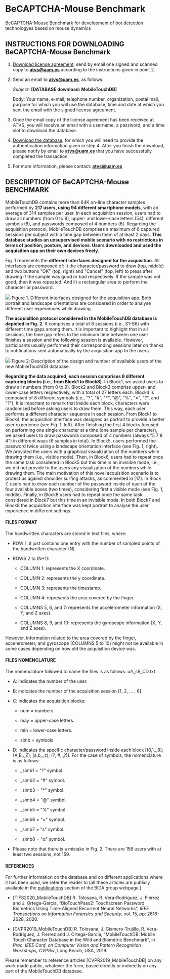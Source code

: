 # BeCAPTCHA-Mouse Benchmark
BeCAPTCHA-Mouse Benchmark for development of bot detection technologyes based on mouse dynamics

## INSTRUCTIONS FOR DOWNLOADING BeCAPTCHA-Mouse Benchmark
1) [Download license agreement](http://atvs.ii.uam.es/atvs/licenses/MobileTouchDB_License.pdf), send by email one signed and scanned copy to **atvs@uam.es** according to the instructions given in point 2.
 
 
2) Send an email to **atvs@uam.es**, as follows:

   *Subject:* **[DATABASE download: MobileTouchDB]**

   Body: Your name, e-mail, telephone number, organization, postal mail, purpose for which you will use the database, time and date at which you sent the email with the signed license agreement.
 

3) Once the email copy of the license agreement has been received at ATVS, you will receive an email with a username, a password, and a time slot to download the database.
 

4) [Download the database](http://atvs.ii.uam.es/atvs/intranet/free_DB/MobileTouchDB), for which you will need to provide the authentication information given in step 4. After you finish the download, please notify by email to **atvs@uam.es** that you have successfully completed the transaction.
 

5) For more information, please contact: **atvs@uam.es**


## DESCRIPTION OF BeCAPTCHA-Mouse BENCHMARK

MobileTouchDB contains more than 64K on-line character samples performed by **217 users, using 94 different smartphone models**, with an average of 314 samples per user. In each acquisition session, users had to draw all numbers (from 0 to 9), upper- and lower-case letters (54), different symbols (8), and passwords composed of 4 numbers (6). Regarding the acquisition protocol, MobileTouchDB comprises a maximum of 6 captured sessions per subject with a time gap between them of at least 2 days. **This database studies an unsupervised mobile scenario with no restrictions in terms of position, posture, and devices. Users downloaded and used the acquisition app on their own devices freely**.

Fig. 1 represents the **different interfaces designed for the acquisition**. All interfaces are composed of: i) the character/password to draw (top, middle) and two buttons "OK" (top, right) and "Cancel" (top, left) to press after drawing if the sample was good or bad respectively. If the sample was not good, then it was repeated. And ii) a rectangular area to perform the character or password.

![](http://atvs.ii.uam.es/atvs/MobileTouchDB_interfaces_todas.jpg )
Figure 1. Different interfaces designed for the acquisition app. Both portrait and landscape orientations are considered in order to analyse different user experiences while drawing.

**The acquisition protocol considered in the MobileTouchDB database is depicted in Fig. 2**. It comprises a total of 6 sessions (i.e., S1-S6) with different time gaps among them. It is important to highlight that in all sessions, the time gap refers to the minimum time between one user finishes a session and the following session is available. However, participants usually performed their corresponding sessions later on thanks to notifications sent automatically by the acquisition app to the users.

![](http://atvs.ii.uam.es/atvs/MobileTouchDB_experimental_protocol.jpg )
Figure 2: Description of the design and number of available users of the new MobileTouchDB database.

**Regarding the data acquired, each session comprises 8 different capturing blocks (i.e., from Block1 to Block8)**. In Block1, we asked users to draw all numbers (from 0 to 9). Block2 and Block3 comprise upper- and lower-case letters respectively, with a total of 27 letters each. Block4 is composed of 8 different symbols (i.e., "?", "#", "*", "@", "%", "=", "?", and "?"). It is important to remark that inside each block, characters were randomised before asking users to draw them. This way, each user performs a different character sequence in each session. From Block1 to Block4, the acquisition interface was designed as portrait to provide a better user experience (see Fig. 1, left). After finishing the first 4 blocks focused on performing one single character at a time (one sample per character), we asked users to draw passwords composed of 4 numbers (always "5 7 8 4") in different ways (6 samples in total). In Block5, users performed the password twice using a landscape orientation interface (see Fig. 1, right). We provided the users with a graphical visualization of the numbers while drawing them (i.e., visible mode). Then, in Block6, users had to repeat once the same task considered in Block5 but this time in an invisible mode, i.e., we did not provide to the users any visualization of the numbers while drawing them. The main motivation of this novel acquisition scenario is to protect us against shoulder surfing attacks, as commented in [17]. In Block 7, users had to draw each number of the password inside of each of the four available boxes (two times), considering first a visible mode (see Fig. 1, middle). Finally, in Block8 users had to repeat once the same task considered in Block7 but this time in an invisible mode. In both Block7 and Block8 the acquisition interface was kept portrait to analyse the user experience in different settings.


#### FILES FORMAT
The handwritten characters are stored in text files, where:

+ ROW 1: it just contains one entry with the number of sampled points of the handwritten character (N).

+ ROWS 2 to (N+1):

  + COLUMN 1: represents the X coordinate.

  + COLUMN 2: represents the y coordinate.

  + COLUMN 3: represents the timestamp.

  + COLUMN 4: represents the area covered by the finger.

  + COLUMNS 5, 6, and 7: represents the accelerometer information (X, Y, and Z axes).

  + COLUMNS 8, 9, and 10: represents the gyroscope information (X, Y, and Z axes).
  
However, information related to the area covered by the finger, accelerometer, and gyroscope (COLUMNS 5 to 10) might not be available in some cases depending on how old the acquisition device was.

#### FILES NOMENCLATURE
The nomenclature followed to name the files is as follows: uA_sB_CD.txt

+ A: indicates the number of the user.

+ B: indicates the number of the acquisition session [1, 2, ... , 6].

+ C: indicates the acquisition blocks:

  + num = numbers.
  
  + may = upper-case letters.
  
  + min = lower-case letters.
  
  + simb = symbols.
  
+ D: indicates the specific character/password inside each block [(0,1,.,9); (A,B,.,Z); (a,b,.,z); (?, #,.,?)]. For the case of symbols, the nomenclature is as follows:

  + _simb1 = "?" symbol.
  
  + _simb2 = "#" symbol.
  
  + _simb3 = "*" symbol.
  
  + _simb4 = "@" symbol.
  
  + _simb5 = "%" symbol.
  
  + _simb6 = "=" symbol.
  
  + _simb7 = "ε" symbol.
  
  + _simb8 = "α" symbol.
  
* Please note that there is a mistake in Fig. 2. There are 158 users with at least two sessions, not 159.

#### REFERENCES
For further information on the database and on different applications where it has been used, we refer the reader to (all these articles are publicly available in the [publications](http://atvs.ii.uam.es/atvs/listpublications.do) section of the BiDA group webpage.)

+ [TIFS2020_MobileTouchDB] R. Tolosana, R. Vera-Rodriguez, J. Fierrez and J. Ortega-Garcia, “BioTouchPass2: Touchscreen Password Biometrics Using Time-Aligned Recurrent Neural Networks”, *IEEE Transactions on Information Forensics and Security*, vol. 15, pp: 2616-2628, 2020.

+ [CVPR2019_MobileTouchDB] R. Tolosana, J. Gismero-Trujillo, R. Vera-Rodriguez, J. Fierrez and J. Ortega-Garcia, "MobileTouchDB: Mobile Touch Character Database in the Wild and Biometric Benchmark", in *Proc. IEEE Conf. on Computer Vision and Pattern Recognition Workshops, CVPRw*, Long Beach, USA, 2019.

Please remember to reference articles [CVPR2019_MobileTouchDB] on any work made public, whatever the form, based directly or indirectly on any part of the MobileTouchDB database.
